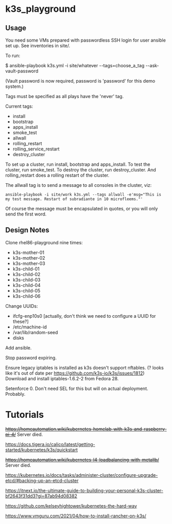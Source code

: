 # k3s_playground

## Usage

You need some VMs prepared with passwordless SSH login for user ansible set up. See inventories in site/.

To run:

$ ansible-playbook k3s.yml -i site/whatever --tags=choose_a_tag --ask-vault-password

(Vault password is now required, password is 'password' for this demo system.)

Tags must be specified as all plays have the 'never' tag.

Current tags:

- install
- bootstrap
- apps_install
- smoke_test
- allwall
- rolling_restart
- rolling_service_restart
- destroy_cluster

To set up a cluster, run install, bootstrap and apps_install. To test the cluster, run smoke_test. To destroy the cluster, run destroy_cluster. And rolling_restart does a rolling restart of the cluster.

The allwall tag is to send a message to all consoles in the cluster, viz:

    ansible-playbook -i site/work k3s.yml --tags allwall -e'msg="This is my test message. Restart of subradiante in 10 microfleems."'

Of course the message must be encapsulated in quotes, or you will only send the first word.

## Design Notes

Clone rhel86-playground nine times:
  - k3s-mother-01
  - k3s-mother-02
  - k3s-mother-03
  - k3s-child-01
  - k3s-child-02
  - k3s-child-03
  - k3s-child-04
  - k3s-child-05
  - k3s-child-06

Change UUIDs:
  - ifcfg-enp10s0 [actually, don't think we need to configure a UUID for these?]
  - /etc/machine-id
  - /var/lib/random-seed
  - disks

Add ansible.

Stop password expiring.

Ensure legacy iptables is installed as k3s doesn't support nftables. (? looks like it's out of date per https://github.com/k3s-io/k3s/issues/1812)
Download and install iptables-1.6.2-2 from Fedora 28.

Setenforce 0. Don't need SEL for this but will on actual deployment. Probably.

# Tutorials

~~https://homeautomation.wiki/kubernetes-homelab-with-k3s-and-raspberry-pi-4/~~
Server died.

https://docs.tigera.io/calico/latest/getting-started/kubernetes/k3s/quickstart

~~https://homeautomation.wiki/kubernetes-l4-loadbalancing-with-metallb/~~
Server died.

https://kubernetes.io/docs/tasks/administer-cluster/configure-upgrade-etcd/#backing-up-an-etcd-cluster

https://itnext.io/the-ultimate-guide-to-building-your-personal-k3s-cluster-bf2643f31dd3?gi=87ab94d08382

https://github.com/kelseyhightower/kubernetes-the-hard-way

https://www.vmguru.com/2021/04/how-to-install-rancher-on-k3s/

